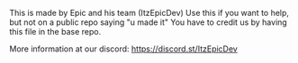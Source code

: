 This is made by Epic and his team (ItzEpicDev) 
Use this if you want to help, but not on a public repo saying "u made it" 
You have to credit us by having this file in the base repo. 



More information at our discord: https://discord.st/ItzEpicDev
